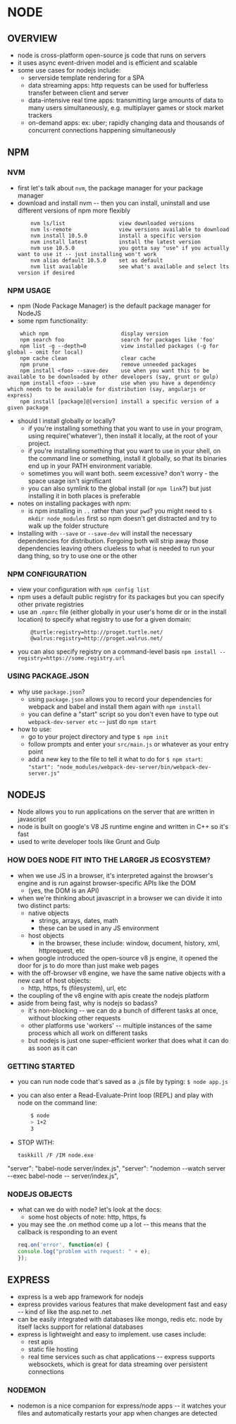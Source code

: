 # NODE

## OVERVIEW
* node is cross-platform open-source js code that runs on servers
* it uses async event-driven model and is efficient and scalable
* some use cases for nodejs include:
	- serverside template rendering for a SPA
	- data streaming apps: http requests can be used for bufferless transfer between client and server
	- data-intensive real time apps: transmitting large amounts of data to many users simultaneously, e.g. multiplayer games or stock market trackers
	- on-demand apps: ex: uber; rapidly changing data and thousands of concurrent connections happening simultaneously

## NPM

### NVM
* first let's talk about `nvm`, the package manager for your package manager
* download and install nvm  -- then you can install, uninstall and use different versions of npm more flexibly
	```
		nvm ls/list                 view downloaded versions
		nvm ls-remote               view versions available to download
		nvm install 10.5.0          install a specific version
		nvm install latest          install the latest version
		nvm use 10.5.0              you gotta say "use" if you actually want to use it -- just installing won't work
		nvm alias default 10.5.0    set as default
		nvm list available			see what's available and select lts version if desired
	```

### NPM USAGE
* npm (Node Package Manager) is the default package manager for NodeJS
* some npm functionality:
```
	which npm                       display version
	npm search foo                  search for packages like 'foo'
	npm list -g --depth=0           view installed packages (-g for global - omit for local)
	npm cache clean                 clear cache
	npm prune                       remove unneeded packages
	npm install <foo> --save-dev    use when you want this to be available to be downloaded by other developers (say, grunt or gulp)
	npm install <foo> --save        use when you have a dependency which needs to be available for distribution (say, angularjs or express)
	npm install [package]@[version]	install a specific version of a given package
```

* should I install globally or locally?
	- if you're installing something that you want to use in your program, using require('whatever'), then install it locally, at the root of your project.
	- if you're installing something that you want to use in your shell, on the command line or something, install it globally, so that its binaries end up in your PATH environment variable.
	- sometimes you will want both. seem excessive? don't worry - the space usage isn't significant
	- you can also symlink to the global install (or `npm link`?) but just installing it in both places is preferable
* notes on installing packages with npm:
	- is npm installing in `..` rather than your `pwd`? you might need to `$ mkdir node_modules` first so npm doesn't get distracted and try to walk up the folder structure
* installing with `--save` or `--save-dev` will install the necessary dependencies for distribution. Forgoing both will strip away those dependencies leaving others clueless to what is needed to run your dang thing, so try to use one or the other

### NPM CONFIGURATION
* view your configuration with
	`npm config list`
* npm uses a default public registry for its packages but you can specify other private registries
* use an `.npmrc` file (either globally in your user's home dir or in the install location) to specify what registry to use for a given domain:
	```
		@turtle:registry=http://proget.turtle.net/
		@walrus:registry=http://proget.walrus.net/
	```
* you can also specify registry on a command-level basis
	`npm install --registry=https://some.registry.url`

### USING PACKAGE.JSON
* why use `package.json`?
	- using `package.json` allows you to record your dependencies for webpack and babel and install them again with `npm install`
	- you can define a "start" script so you don't even have to type out `webpack-dev-server etc` -- just do `npm start`
* how to use:
	- go to your project directory and type `$ npm init`
	- follow prompts and enter your `src/main.js` or whatever as your entry point
	- add a new key to the file to tell it what to do for `$ npm start`:
		`"start": "node_modules/webpack-dev-server/bin/webpack-dev-server.js"`



## NODEJS
* Node allows you to run applications on the server that are written in javascript
* node is built on google's V8 JS runtime engine and written in C++ so it's fast
* used to write developer tools like Grunt and Gulp

### HOW DOES NODE FIT INTO THE LARGER JS ECOSYSTEM?
* when we use JS in a browser, it's interpreted against the browser's engine and is run against browser-specific APIs like the DOM
	* (yes, the DOM is an API)
* when we're thinking about javascript in a browser we can divide it into two distinct parts:
	- native objects
		* strings, arrays, dates, math
		* these can be used in any JS environment
	- host objects
		* in the browser, these include: window, document, history, xml, httprequest, etc
* when google introduced the open-source v8 js engine, it opened the door for js to do more than just make web pages
* with the off-browser v8 engine, we have the same native objects with a new cast of host objects:
	- http, https, fs (filesystem), url, etc
* the coupling of the v8 engine with apis create the nodejs platform
* aside from being fast, why is nodejs so badass?
	- it's non-blocking -- we can do a bunch of different tasks at once, without blocking other requests
	- other platforms use 'workers' -- multiple instances of the same process which all work on different tasks
	- but nodejs is just one super-efficient worker that does what it can do as soon as it can

### GETTING STARTED
* you can run node code that's saved as a .js file by typing:
	`$ node app.js`
* you can also enter a Read-Evaluate-Print loop (REPL) and play with
  node on the command line:
	```bash
		$ node
		> 1+2
		3
	```

* STOP WITH:
	```
	taskkill /F /IM node.exe
	```

"server": "babel-node server/index.js",
"server": "nodemon --watch server --exec babel-node -- server/index.js",



### NODEJS OBJECTS
* what can we do with node? let's look at the docs:
	- some host objects of note: http, https, fs
* you may see the .on method come up a lot -- this means that the callback
  is responding to an event
	```javascript
	req.on('error', function(e) {
	console.log("problem with request: " + e);
	});
	```

## EXPRESS
* express is a web app framework for nodejs
* express provides various features that make development fast and easy -- kind of like the asp.net to .net
* can be easily integrated with databases like mongo, redis etc. node by itself lacks support for relational databases
* express is lightweight and easy to implement. use cases include:
	- rest apis
	- static file hosting
	- real time services such as chat applications -- express supports websockets, which is great for data streaming over persistent connections

### NODEMON
* nodemon is a nice companion for express/node apps -- it watches your files and automatically restarts your app when changes are detected